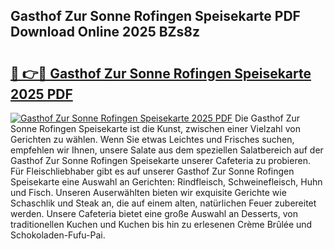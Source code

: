 ## Gasthof Zur Sonne Rofingen Speisekarte PDF Download Online 2025 BZs8z

# <h2><a href="http://gcbthh.nevu.top/?p=Gasthof+Zur+Sonne+Rofingen+Speisekarte">🔗 👉🔴 Gasthof Zur Sonne Rofingen Speisekarte 2025 PDF</a></h2>

[![Gasthof Zur Sonne Rofingen Speisekarte 2025 PDF](https://i.imgur.com/dBaPXMq.png)](http://gcbthh.nevu.top/?p=Gasthof+Zur+Sonne+Rofingen+Speisekarte)
Die Gasthof Zur Sonne Rofingen Speisekarte ist die Kunst, zwischen einer Vielzahl von Gerichten zu wählen. Wenn Sie etwas Leichtes und Frisches suchen, empfehlen wir Ihnen, unsere Salate aus dem speziellen Salatbereich auf der Gasthof Zur Sonne Rofingen Speisekarte unserer Cafeteria zu probieren. Für Fleischliebhaber gibt es auf unserer Gasthof Zur Sonne Rofingen Speisekarte eine Auswahl an Gerichten: Rindfleisch, Schweinefleisch, Huhn und Fisch. Unseren Auserwählten bieten wir exquisite Gerichte wie Schaschlik und Steak an, die auf einem alten, natürlichen Feuer zubereitet werden. Unsere Cafeteria bietet eine große Auswahl an Desserts, von traditionellen Kuchen und Kuchen bis hin zu erlesenen Crème Brûlée und Schokoladen-Fufu-Pai.
